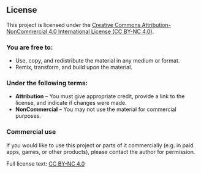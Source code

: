## License

This project is licensed under the [Creative Commons Attribution-NonCommercial 4.0 International License (CC BY-NC 4.0)](https://creativecommons.org/licenses/by-nc/4.0/).

### You are free to:
- Use, copy, and redistribute the material in any medium or format.
- Remix, transform, and build upon the material.

### Under the following terms:
- **Attribution** – You must give appropriate credit, provide a link to the license, and indicate if changes were made.
- **NonCommercial** – You may not use the material for commercial purposes.

### Commercial use
If you would like to use this project or parts of it commercially (e.g. in paid apps, games, or other products), please contact the author for permission.

Full license text: [CC BY-NC 4.0](https://creativecommons.org/licenses/by-nc/4.0/legalcode)